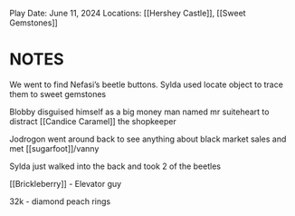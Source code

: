 
Play Date: June 11, 2024
Locations: [[Hershey Castle]], [[Sweet Gemstones]]


# NOTES

We went to find Nefasi’s beetle buttons.  Sylda used locate object to trace them to sweet gemstones

Blobby disguised himself as a big money man named mr suiteheart to distract [[Candice Caramel]] the shopkeeper

Jodrogon went around back to see anything about black market sales and met [[sugarfoot]]/vanny

Sylda just walked into the back and took 2 of the beetles

[[Brickleberry]] - Elevator guy

32k - diamond peach rings